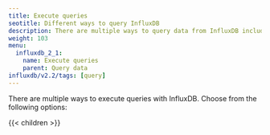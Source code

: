 ```yaml
---
title: Execute queries
seotitle: Different ways to query InfluxDB
description: There are multiple ways to query data from InfluxDB including the InfluxDB UI, CLI, and API.
weight: 103
menu:
  influxdb_2_1:
    name: Execute queries
    parent: Query data
influxdb/v2.2/tags: [query]
---
```


There are multiple ways to execute queries with InfluxDB. Choose from the following options:

{{< children >}}


